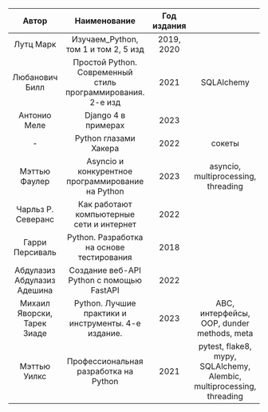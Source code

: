 |            Автор            |                        Наименование                         | Год издания |                                                                       |
|:---------------------------:|:-----------------------------------------------------------:|:-----------:|:---------------------------------------------------------------------:|
|          Лутц Марк          |            Изучаем_Python, том 1 и том 2, 5 изд             | 2019, 2020  |                                                                       |
|       Любанович Билл        | Простой Python. Современный стиль программирования. 2-е изд |    2021     |                              SQLAlchemy                               |
|        Антонио Меле         |                     Django 4 в примерах                     |    2023     |                                                                       |
|              -              |                    Python глазами Хакера                    |    2022     |                                сокеты                                 |
|        Мэттью Фаулер        |      Asyncio и конкурентное программирование на Python      |    2023     |                  asyncio, multiprocessing, threading                  |
|     Чарльз Р. Северанс      |          Как работают компьютерные сети и интернет          |    2022     |                                                                       |
|       Гарри Персиваль       |          Python. Разработка на основе тестирования          |    2018     |                                                                       |
| Абдулазиз Абдулазиз Адешина |          Создание веб-API Python с помощью FastAPI          |    2022     |                                                                       |
| Михаил Яворски, Тарек Зиаде |     Python. Лучшие практики и инструменты. 4-е издание.     |    2023     |              ABC, интерфейсы, OOP, dunder methods, meta               |
|        Мэттью Уилкс         |            Профессиональная разработка на Python            |    2021     | pytest, flake8, mypy, SQLAlchemy, Alembic, multiprocessing, threading |
